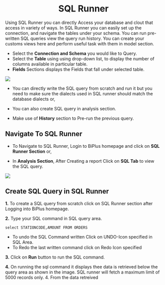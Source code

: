

<center><h1>SQL Runner </h1></center>

Using SQL Runner you can directly Access your database and clout that access in variety of ways. In SQL Runner you can easily set up the connection, and navigate the tables under your schema. You can run pre-written SQL queries view the query run history. You can create your customs views here and perform useful task with them in model section.  

- Select the **Connection and Schema** you would like to Query.
- Select the **Table** using using drop-down list, to display the number of columns available in particular table.
- **Fields** Sections displays the Fields that fall under selected table.


![
](https://raw.githubusercontent.com/sv18042016/fp1/532dd8b61e94d1e08fe0b89afa6a5961336e8ad2/images/sql_ru.png)

- You can directly write the SQL query from scratch and run it but you need to make sure the dialects used in SQL runner should match the database dialects or,

- You can also create SQL query in analysis section. 

- Make use of **History** section to Pre-run the previous query.

## Navigate To SQL Runner

- To Navigate to SQL Runner, Login to BiPlus homepage and click on **SQL Runner Section** or,

- In **Analysis Section**, After Creating a report Click on **SQL Tab** to view the SQL query.

![
](https://raw.githubusercontent.com/sv18042016/fp1/8301318bea750b7d048df7f5a8e06607d216dce7/images/navigate_sql.png)

## Create SQL Query in SQL Runner

**1.** To create a SQL query from scratch click on SQL Runner section after Logging into BiPlus homepage.

**2.** Type your SQL command in SQL query area.

```
select STATIONCODE,AMOUNT FROM ORDERS
```
- To undo the SQL Command written Click on UNDO-Icon specified in SQL Area.
- To Redo the last written command click on Redo Icon specified 

**3.**  Click on **Run** button to run the SQL command.

**4.** On running the sql command it displays thee data is retrieved below the query area as shown in the image. SQL runner will fetch a maximum limit of 5000 records only.
4. From the data retreived 

<!--stackedit_data:
eyJoaXN0b3J5IjpbLTE0MTk2NjIyMzcsNDM5MTU2MzYzLC0xMj
YwNzQzMDExLC0xMzI5MjUwNzcwLDE3MjQ1OTY1OCw1ODM0Mzk2
NTIsMTA3NDI3MzU1NCwtMjA3Mjg5NDY3NCwtMzk5MTMyMjk3LC
04NjA2ODQ4MzcsLTIwMjA4MzAzMDksLTE1MDQzMjI0NjksMTUz
MjY3NzYzMCwxNDI1MTc1NTA0LC0xNTgzMTI1MTg4XX0=
-->
